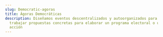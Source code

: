 ```yaml
---
slug: Democratic-agoras
title: Ágoras Democráticas
description: Diseñamos eventos descentralizados y autoorganizados para debatir y
  trabajar propuestas concretas para elaborar un programa electoral o un plan de
  acción
---
```


